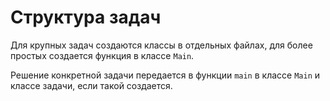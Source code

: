 # Структура задач

Для крупных задач создаются классы в отдельных файлах, для более простых создается функция в классе ``Main``.

Решение конкретной задачи передается в функции ``main`` в классе ``Main`` и классе задачи, если такой создается.